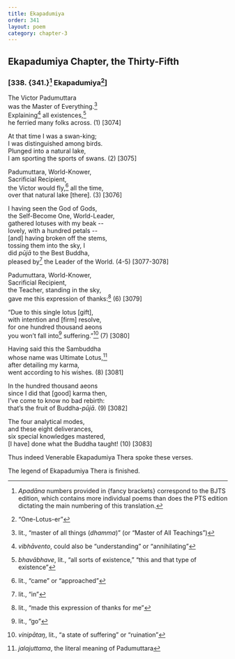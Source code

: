 ```yaml
---
title: Ekapadumiya
order: 341
layout: poem
category: chapter-3
---
```


## Ekapadumiya Chapter, the Thirty-Fifth

### \[338. {341.}[^1] Ekapadumiya[^2]\]

The Victor Padumuttara  
was the Master of Everything.[^3]  
Explaining[^4] all existences,[^5]  
he ferried many folks across. (1) \[3074\]

At that time I was a swan-king;  
I was distinguished among birds.  
Plunged into a natural lake,  
I am sporting the sports of swans. (2) \[3075\]

Padumuttara, World-Knower,  
Sacrificial Recipient,  
the Victor would fly,[^6] all the time,  
over that natural lake \[there\]. (3) \[3076\]

I having seen the God of Gods,  
the Self-Become One, World-Leader,  
gathered lotuses with my beak --  
lovely, with a hundred petals --  
\[and\] having broken off the stems,  
tossing them into the sky, I  
did *pūjā* to the Best Buddha,  
pleased by[^7] the Leader of the World. (4-5) \[3077-3078\]

Padumuttara, World-Knower,  
Sacrificial Recipient,  
the Teacher, standing in the sky,  
gave me this expression of thanks:[^8] (6) \[3079\]

“Due to this single lotus \[gift\],  
with intention and \[firm\] resolve,  
for one hundred thousand aeons  
you won’t fall into[^9] suffering.”[^10] (7) \[3080\]

Having said this the Sambuddha  
whose name was Ultimate Lotus,[^11]  
after detailing my karma,  
went according to his wishes. (8) \[3081\]

In the hundred thousand aeons  
since I did that \[good\] karma then,  
I’ve come to know no bad rebirth:  
that’s the fruit of Buddha-*pūjā*. (9) \[3082\]

The four analytical modes,  
and these eight deliverances,  
six special knowledges mastered,  
\[I have\] done what the Buddha taught! (10) \[3083\]

Thus indeed Venerable Ekapadumiya Thera spoke these verses.

The legend of Ekapadumiya Thera is finished.

[^1]: *Apadāna* numbers provided in {fancy brackets} correspond to the BJTS edition, which contains more individual poems than does the PTS edition dictating the main numbering of this translation.

[^2]: “One-Lotus-er”

[^3]: lit., “master of all things (*dhamma*)” (or “Master of All Teachings”)

[^4]: *vibhāvento*, could also be “understanding” or “annihilating”

[^5]: *bhavābhave*, lit., “all sorts of existence,” “this and that type of existence”

[^6]: lit., “came” or “approached”

[^7]: lit., “in”

[^8]: lit., “made this expression of thanks for me”

[^9]: lit., “go”

[^10]: *vinipātaŋ*, lit., “a state of suffering” or “ruination”

[^11]: *jalajuttama*, the literal meaning of Padumuttara
